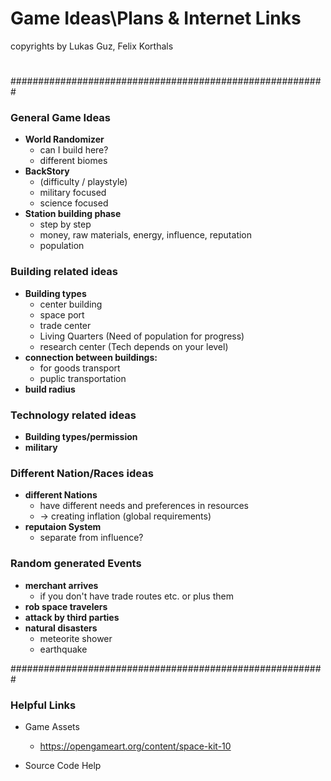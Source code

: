 # Game Ideas\Plans & Internet Links

copyrights by Lukas Guz, Felix Korthals
#
#########################################################
### General Game Ideas

- **World Randomizer**
   * can I build here?
   * different biomes
- **BackStory**
   * (difficulty / playstyle)
   * military focused
   * science focused
- **Station building phase**
   * step by step
   * money, raw materials, energy, influence, reputation
   * population

### Building related ideas
- **Building types**
   * center building
   * space port
   * trade center
   * Living Quarters (Need of population for progress)
   * research center (Tech depends on your level)
- **connection between buildings:**
    * for goods transport
    * puplic transportation
- **build radius**

### Technology related ideas
- **Building types/permission**
- **military**

### Different Nation/Races ideas
- **different Nations**
   * have different needs and preferences in resources
   * -> creating inflation (global requirements)
- **reputaion System**
   * separate from influence?

### Random generated Events
- **merchant arrives**
   * if you don't have trade routes etc. or plus them
- **rob space travelers**  
- **attack by third parties**  
- **natural disasters**
   * meteorite shower
   * earthquake


#########################################################

### Helpful Links
- Game Assets
   * https://opengameart.org/content/space-kit-10

- Source Code Help
